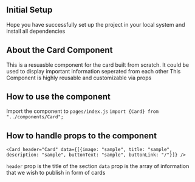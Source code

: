 ## Initial Setup

Hope you have successfully set up the project in your local system and install all dependencies

## About the Card Component

This is a resuasble component for the card built from scratch. It could be used to display important information seperated from each other This Component is highly reusable and customizable via props

## How to use the component

Import the component to `pages/index.js`
`import {Card} from "../components/Card";`

## How to handle props to the component

```
<Card header="Card" data={[{image: "sample", title: "sample", description: "sample", buttonText: "sample", buttonLink: "/"}]} />
```

`header` prop is the title of the section
`data` prop is the array of information that we wish to publish in form of cards
